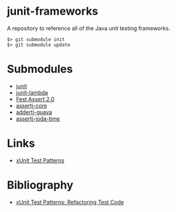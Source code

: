 # junit-frameworks
A repository to reference all of the Java unit testing frameworks.

    $> git submodule init
    $> git submodule update
  
Submodules
==========
* [junit](https://github.com/junit-team/junit)
* [junit-lambda](https://github.com/junit-team/junit-lambda)
* [Fest Assert 2.0](https://github.com/alexruiz/fest-assert-2.x)
* [assertj-core](https://github.com/joel-costigliola/assertj-core)
* [addertj-guava](https://github.com/joel-costigliola/assertj-guava.git)
* [assertj-joda-time](https://github.com/joel-costigliola/assertj-joda-time)


Links
=====
* [xUnit Test Patterns](http://xunitpatterns.com/)


Bibliography
============
* [xUnit Test Patterns: Refactoring Test Code](http://www.amazon.com/gp/product/0131495054/ref=as_li_tl?ie=UTF8&camp=1789&creative=390957&creativeASIN=0131495054&linkCode=as2&tag=folkengine-20&linkId=N5R3PC6EVMNTATYP)
